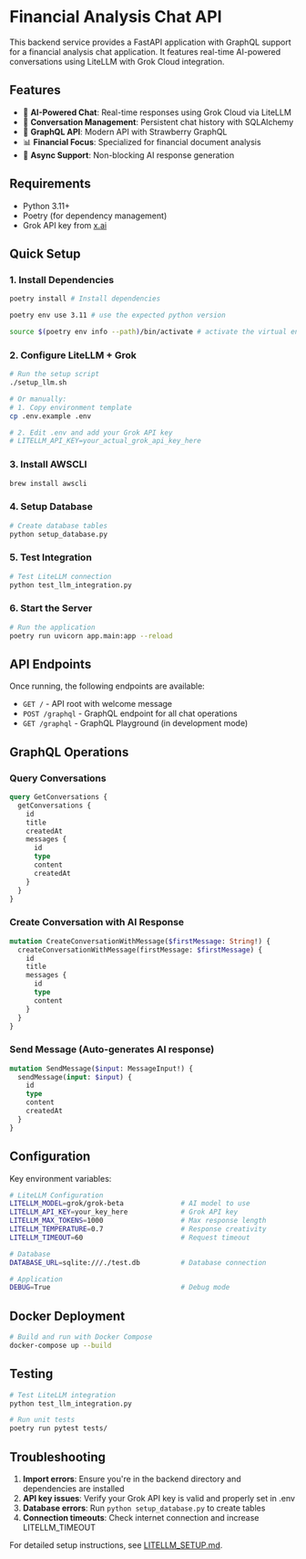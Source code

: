 # Financial Analysis Chat API

This backend service provides a FastAPI application with GraphQL support for a financial analysis chat application. It features real-time AI-powered conversations using LiteLLM with Grok Cloud integration.

## Features

- 🤖 **AI-Powered Chat**: Real-time responses using Grok Cloud via LiteLLM
- 💬 **Conversation Management**: Persistent chat history with SQLAlchemy
- 🚀 **GraphQL API**: Modern API with Strawberry GraphQL
- 📊 **Financial Focus**: Specialized for financial document analysis
- 🔄 **Async Support**: Non-blocking AI response generation

## Requirements

- Python 3.11+
- Poetry (for dependency management)
- Grok API key from [x.ai](https://x.ai)

## Quick Setup

### 1. Install Dependencies

```bash
poetry install # Install dependencies

poetry env use 3.11 # use the expected python version

source $(poetry env info --path)/bin/activate # activate the virtual env
```

### 2. Configure LiteLLM + Grok

```bash
# Run the setup script
./setup_llm.sh

# Or manually:
# 1. Copy environment template
cp .env.example .env

# 2. Edit .env and add your Grok API key
# LITELLM_API_KEY=your_actual_grok_api_key_here
```

### 3. Install AWSCLI

```bash
brew install awscli
```

### 4. Setup Database

```bash
# Create database tables
python setup_database.py
```

### 5. Test Integration

```bash
# Test LiteLLM connection
python test_llm_integration.py
```

### 6. Start the Server

```bash
# Run the application
poetry run uvicorn app.main:app --reload
```

## API Endpoints

Once running, the following endpoints are available:

- `GET /` - API root with welcome message
- `POST /graphql` - GraphQL endpoint for all chat operations
- `GET /graphql` - GraphQL Playground (in development mode)

## GraphQL Operations

### Query Conversations

```graphql
query GetConversations {
  getConversations {
    id
    title
    createdAt
    messages {
      id
      type
      content
      createdAt
    }
  }
}
```

### Create Conversation with AI Response

```graphql
mutation CreateConversationWithMessage($firstMessage: String!) {
  createConversationWithMessage(firstMessage: $firstMessage) {
    id
    title
    messages {
      id
      type
      content
    }
  }
}
```

### Send Message (Auto-generates AI response)

```graphql
mutation SendMessage($input: MessageInput!) {
  sendMessage(input: $input) {
    id
    type
    content
    createdAt
  }
}
```

## Configuration

Key environment variables:

```bash
# LiteLLM Configuration
LITELLM_MODEL=grok/grok-beta              # AI model to use
LITELLM_API_KEY=your_key_here             # Grok API key
LITELLM_MAX_TOKENS=1000                   # Max response length
LITELLM_TEMPERATURE=0.7                   # Response creativity
LITELLM_TIMEOUT=60                        # Request timeout

# Database
DATABASE_URL=sqlite:///./test.db          # Database connection

# Application
DEBUG=True                                # Debug mode
```

## Docker Deployment

```bash
# Build and run with Docker Compose
docker-compose up --build
```

## Testing

```bash
# Test LiteLLM integration
python test_llm_integration.py

# Run unit tests
poetry run pytest tests/
```

## Troubleshooting

1. **Import errors**: Ensure you're in the backend directory and dependencies are installed
2. **API key issues**: Verify your Grok API key is valid and properly set in .env
3. **Database errors**: Run `python setup_database.py` to create tables
4. **Connection timeouts**: Check internet connection and increase LITELLM_TIMEOUT

For detailed setup instructions, see [LITELLM_SETUP.md](../LITELLM_SETUP.md).
